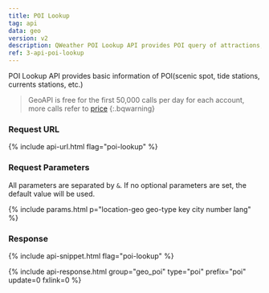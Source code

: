 ```yaml
---
title: POI Lookup
tag: api
data: geo
version: v2
description: QWeather POI Lookup API provides POI query of attractions, railway stations, airports, ports, etc., and it is convenient to display POI weather data in a certain area.
ref: 3-api-poi-lookup
---
```


POI Lookup API provides basic information of POI(scenic spot, tide stations, currents stations, etc.)

> GeoAPI is free for the first 50,000 calls per day for each account, more calls refer to [price](/en/help/buy#price)
{:.bqwarning}

### Request URL

{% include api-url.html flag="poi-lookup" %}

### Request Parameters

All parameters are separated by `&`. If no optional parameters are set, the default value will be used.

{% include params.html p="location-geo geo-type key city number lang" %}

### Response

{% include api-snippet.html flag="poi-lookup" %}

{% include api-response.html group="geo_poi" type="poi" prefix="poi" update=0 fxlink=0 %}